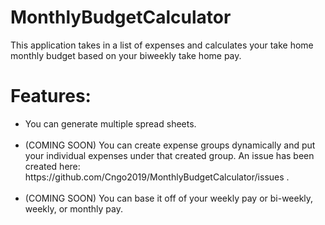 # MonthlyBudgetCalculator

This application takes in a list of expenses and calculates your take home monthly budget based on your biweekly take home pay.

# Features:

<ul>
  <li>
    You can generate multiple spread sheets.
  </li>
<br>
  <li>
    (COMING SOON) You can create expense groups dynamically and put your individual expenses under that created group.
An issue has been created here: https://github.com/Cngo2019/MonthlyBudgetCalculator/issues .
    <br>
  </li>

<br>

  <li>
    (COMING SOON) You can base it off of your weekly pay or bi-weekly, weekly, or monthly pay.
  </li>
</ul>
